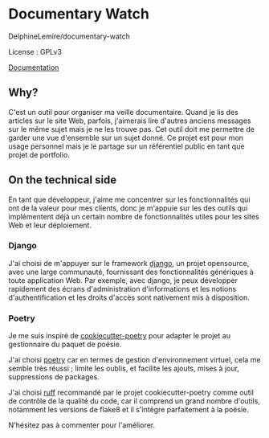 # Documentary Watch
DelphineLemire/documentary-watch

License : GPLv3

[Documentation](https://delphinelemire.github.io/documentary-watch/)

## Why? 

C'est un outil pour organiser ma veille documentaire. Quand je lis des articles sur le site Web,
parfois, j'aimerais lire d'autres anciens messages sur le même sujet mais je ne les trouve pas.
Cet outil doit me permettre de garder une vue d'ensemble sur un sujet donné.
Ce projet est pour mon usage personnel mais je le partage sur un référentiel public en tant que projet de portfolio.
## On the technical side 

En tant que développeur, j'aime me concentrer sur les fonctionnalités qui ont de la valeur pour mes clients, donc je m'appuie sur les
des outils qui implémentent déjà un certain nombre de fonctionnalités utiles pour les sites Web et leur déploiement.

### Django

J'ai choisi de m'appuyer sur le framework [django](https://www.djangoproject.com/), un projet opensource, avec une large communauté,
fournissant des fonctionnalités génériques à toute application Web.
Par exemple, avec django, je peux développer rapidement des écrans d'administration d'informations et les notions d'authentification
et les droits d'accès sont nativement mis à disposition.

### Poetry

Je me suis inspiré de [cookiecutter-poetry](https://fpgmaas.github.io/cookiecutter-poetry/) pour adapter le
projet au gestionnaire du paquet de poésie.


J'ai choisi [poetry](https://python-poetry.org/) car en termes de gestion d'environnement virtuel, cela me semble très réussi ;
limite les oublis, et facilite les ajouts, mises à jour, suppressions de packages.

J'ai choisi [ruff](https://github.com/charliermarsh/ruff) recommandé par le projet cookiecutter-poetry comme outil de contrôle de la qualité du code, car il comprend un grand
nombre d'outils, notamment les versions de flake8 et il s'intègre parfaitement à la poésie.

N'hésitez pas à commenter pour l'améliorer.
